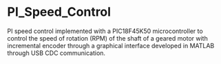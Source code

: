 # PI_Speed_Control
PI speed control implemented with a PIC18F45K50 microcontroller to control the speed of rotation (RPM) of the shaft of a geared motor with incremental encoder through a graphical interface developed in MATLAB through USB CDC communication.
